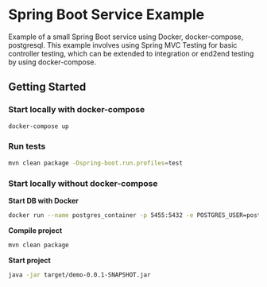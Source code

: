 # Spring Boot Service Example

Example of a small Spring Boot service using Docker, docker-compose, postgresql. This example involves using Spring MVC Testing for basic controller testing, which can be extended to integration or end2end testing by using docker-compose.

## Getting Started

### Start locally with docker-compose

```bash
docker-compose up
```

### Run tests

```bash
mvn clean package -Dspring-boot.run.profiles=test
```

### Start locally without docker-compose

**Start DB with Docker**

```bash
docker run --name postgres_container -p 5455:5432 -e POSTGRES_USER=postgres -e POSTGRES_PASSWORD=postgres -e POSTGRES_DB=db -d postgres
```

**Compile project**

```bash
mvn clean package
```

**Start project**

```bash
java -jar target/demo-0.0.1-SNAPSHOT.jar
```
